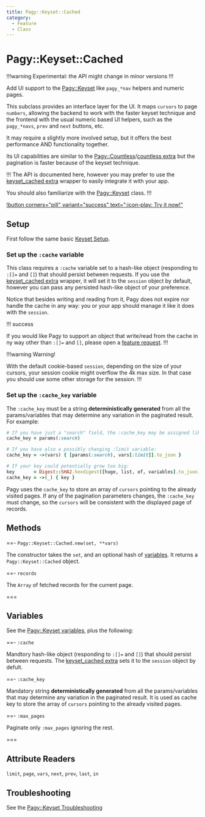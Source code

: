 ```yaml
---
title: Pagy::Keyset::Cached
category:
  - Feature
  - Class
---
```


# Pagy::Keyset::Cached

!!!warning Experimental: the API might change in minor versions
!!!

Add UI support to the [Pagy::Keyset](keyset.md) like `pagy_*nav` helpers and numeric pages.

This subclass provides an interface layer for the UI. It maps `cursors` to page `numbers`, allowing the backend to work with the
faster keyset technique and the frontend with the usual numeric based UI helpers, such as the `pagy_*navs`, `prev` and `next`
buttons, etc.

It may require a slightly more involved setup, but it offers the best performance AND functionality together.

Its UI capabilities are similar to the [Pagy::Countless](countless.md)/[countless extra](/docs/extras/countless.md) but the
pagination is faster because of the keyset technique.

!!!
The API is documented here, however you may prefer to use the [keyset_cached extra](/docs/extras/keyset_cached.md)
wrapper to easily integrate it with your app.

You should also familiarize with the  [Pagy::Keyset](keyset.md) class.
!!!

[!button corners="pill" variant="success" text=":icon-play: Try it now!"](/playground.md#5-keyset-apps)

## Setup

First follow the same basic [Keyset Setup](keyset.md#setup).

### Set up the `:cache` variable

This class requires a `:cache` variable set to a hash-like object (responding to `:[]=` and `[]`) that should persist between
requests. If you use the [keyset_cached extra](/docs/extras/keyset_cached.md) wrapper, it will set it to the `session` object by
default, however you can pass any persisted hash-like object of your preference.

Notice that besides writing and reading from it, Pagy does not expire nor handle the cache in any way: you or your app should manage it
like it does with the `session`.

!!! success

If you would like Pagy to support an object that write/read from the cache in ny way other than `:[]=` and `[]`, please open
a [feature request](https://github.com/ddnexus/pagy/discussions/categories/feature-requests).
!!!

!!!warning Warning!

With the default cookie-based `session`, depending on the size of your cursors, your session cookie might overflow the 4k max
size. In that case you should use some other storage for the session.
!!!

### Set up the `:cache_key` variable

The `:cache_key` must be a string **deterministically generated** from all the params/variables that may determine any variation
in the paginated result. For example:

```ruby
# If you have just a "search" field, the :cache_key may be assigned like:
cache_key = params(:search)

# If you have also a possibly changing :limit variable:
cache_key = ->(vars) { [params(:search), vars[:limit]].to_json }

# If your key could potentially grow too big:
key       = Digest::SHA2.hexdigest([huge, list, of, variables].to_json)
cache_key = ->(_) { key }
```

Pagy uses the `cache_key` to store an array of `cursors` pointing to the already visited pages. If any of the pagination
parameters changes, the `:cache_key` must change, so the `cursors` will be consistent with the displayed page of records.

## Methods

==- `Pagy::Keyset::Cached.new(set, **vars)`

The constructor takes the `set`, and an optional hash of [variables](#variables). It returns a `Pagy::Keyset::Cached` object.

==- `records`

The `Array` of fetched records for the current page.

===

## Variables

See the [Pagy::Keyset variables](keyset.md#variables), plus the following:

==- `:cache`

Mandtory hash-like object (responding to `:[]=` and `[]`) that should persist between requests.
The [keyset_cached extra](/docs/extras/keyset_cached.md) sets it to the `session` object by defult.

==- `:cache_key`

Mandatory string **deterministically generated** from all the params/variables that may determine any variation in the paginated
result. It is used as cache key to store the array of `cursors` pointing to the already visited pages.

==- `:max_pages`

Paginate only `:max_pages` ignoring the rest.

===

## Attribute Readers

`limit`, `page`, `vars`, `next`, `prev`, `last`, `in`

## Troubleshooting

See the [Pagy::Keyset Troubleshooting](keyset.md#variables)
